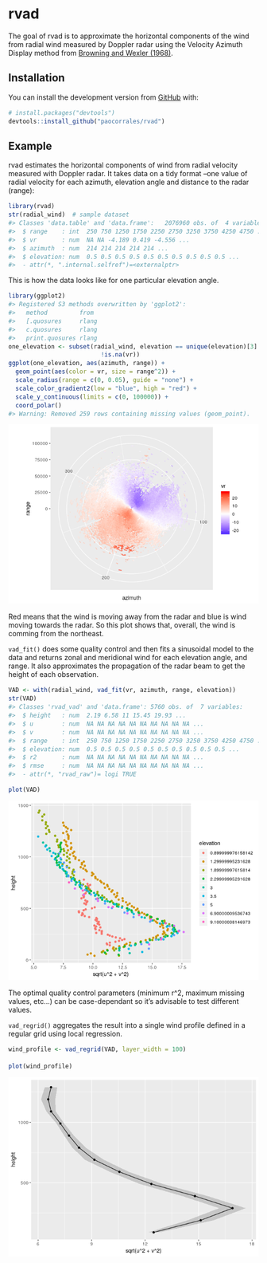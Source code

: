
<!-- README.md is generated from README.Rmd. Please edit that file -->

# rvad

<!-- badges: start -->

<!-- badges: end -->

The goal of rvad is to approximate the horizontal components of the wind
from radial wind measured by Doppler radar using the Velocity Azimuth
Display method from [Browning and Wexler
(1968)](https://journals.ametsoc.org/doi/abs/10.1175/1520-0450%281968%29007%3C0105%3ATDOKPO%3E2.0.CO%3B2).

## Installation

You can install the development version from
[GitHub](https://github.com/)
with:

<!-- the released version of rvad from [CRAN](https://CRAN.R-project.org) with:

``` r
install.packages("rvad")
```

And -->

``` r
# install.packages("devtools")
devtools::install_github("paocorrales/rvad")
```

## Example

rvad estimates the horizontal components of wind from radial velocity
measured with Doppler radar. It takes data on a tidy format –one value
of radial velocity for each azimuth, elevation angle and distance to the
radar (range):

``` r
library(rvad)
str(radial_wind)  # sample dataset
#> Classes 'data.table' and 'data.frame':   2076960 obs. of  4 variables:
#>  $ range    : int  250 750 1250 1750 2250 2750 3250 3750 4250 4750 ...
#>  $ vr       : num  NA NA -4.189 0.419 -4.556 ...
#>  $ azimuth  : num  214 214 214 214 214 ...
#>  $ elevation: num  0.5 0.5 0.5 0.5 0.5 0.5 0.5 0.5 0.5 0.5 ...
#>  - attr(*, ".internal.selfref")=<externalptr>
```

This is how the data looks like for one particular elevation angle.

``` r
library(ggplot2)
#> Registered S3 methods overwritten by 'ggplot2':
#>   method         from 
#>   [.quosures     rlang
#>   c.quosures     rlang
#>   print.quosures rlang
one_elevation <- subset(radial_wind, elevation == unique(elevation)[3] &
                          !is.na(vr))
ggplot(one_elevation, aes(azimuth, range)) +
  geom_point(aes(color = vr, size = range^2)) +
  scale_radius(range = c(0, 0.05), guide = "none") +
  scale_color_gradient2(low = "blue", high = "red") +
  scale_y_continuous(limits = c(0, 100000)) +
  coord_polar()
#> Warning: Removed 259 rows containing missing values (geom_point).
```

![](man/figures/README-unnamed-chunk-3-1.png)<!-- -->

Red means that the wind is moving away from the radar and blue is wind
moving towards the radar. So this plot shows that, overall, the wind is
comming from the northeast.

`vad_fit()` does some quality control and then fits a sinusoidal model
to the data and returns zonal and meridional wind for each elevation
angle, and range. It also approximates the propagation of the radar beam
to get the height of each observation.

``` r
VAD <- with(radial_wind, vad_fit(vr, azimuth, range, elevation))
str(VAD)
#> Classes 'rvad_vad' and 'data.frame': 5760 obs. of  7 variables:
#>  $ height   : num  2.19 6.58 11 15.45 19.93 ...
#>  $ u        : num  NA NA NA NA NA NA NA NA NA NA ...
#>  $ v        : num  NA NA NA NA NA NA NA NA NA NA ...
#>  $ range    : int  250 750 1250 1750 2250 2750 3250 3750 4250 4750 ...
#>  $ elevation: num  0.5 0.5 0.5 0.5 0.5 0.5 0.5 0.5 0.5 0.5 ...
#>  $ r2       : num  NA NA NA NA NA NA NA NA NA NA ...
#>  $ rmse     : num  NA NA NA NA NA NA NA NA NA NA ...
#>  - attr(*, "rvad_raw")= logi TRUE
```

``` r
plot(VAD)
```

![](man/figures/README-unnamed-chunk-5-1.png)<!-- -->

The optimal quality control parameters (minimum r^2, maximum missing
values, etc…) can be case-dependant so it’s advisable to test different
values.

`vad_regrid()` aggregates the result into a single wind profile defined
in a regular grid using local regression.

``` r
wind_profile <- vad_regrid(VAD, layer_width = 100)

plot(wind_profile)
```

![](man/figures/README-unnamed-chunk-6-1.png)<!-- -->
